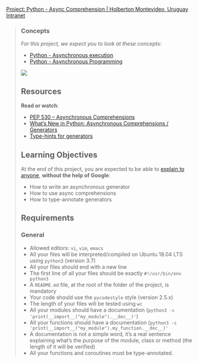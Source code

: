 [Project: Python - Async Comprehension | Holberton Montevideo, Uruguay Intranet](https://intranet.hbtn.io/projects/2344)

> ### Concepts
> 
> _For this project, we expect you to look at these concepts:_
> 
> -   [Python - Asynchronous execution](https://intranet.hbtn.io/concepts/1173)
> -   [Python - Asynchronous Programming](https://intranet.hbtn.io/concepts/1174)
> 
> ![](https://s3.eu-west-3.amazonaws.com/hbtn.intranet/uploads/medias/2019/12/ee85b9f67c384e29525b.png?X-Amz-Algorithm=AWS4-HMAC-SHA256&X-Amz-Credential=AKIA4MYA5JM5DUTZGMZG%2F20230904%2Feu-west-3%2Fs3%2Faws4_request&X-Amz-Date=20230904T015722Z&X-Amz-Expires=86400&X-Amz-SignedHeaders=host&X-Amz-Signature=96af5d18f7b06dfb97b192e23e3d04a0390808cc5a95396977cfb31c0ee6048a)
> 
> ## Resources
> 
> **Read or watch**:
> 
> -   [PEP 530 – Asynchronous Comprehensions](https://intranet.hbtn.io/rltoken/UFCR8qW3nHmEDZZaHqXL7Q "PEP 530 -- Asynchronous Comprehensions")
> -   [What’s New in Python: Asynchronous Comprehensions / Generators](https://intranet.hbtn.io/rltoken/PAGwxZUyVGBR8EMFGGNnGg "What’s New in Python: Asynchronous Comprehensions / Generators")
> -   [Type-hints for generators](https://intranet.hbtn.io/rltoken/SAxOMI925qJrJVGmZ0JBNw "Type-hints for generators")
> 
> ## Learning Objectives
> 
> At the end of this project, you are expected to be able to [explain to anyone](https://intranet.hbtn.io/rltoken/7bPmbDGSheZBV1GZtaNBXg "explain to anyone"), **without the help of Google**:
> 
> -   How to write an asynchronous generator
> -   How to use async comprehensions
> -   How to type-annotate generators
> 
> ## Requirements
> 
> ### General
> 
> -   Allowed editors: `vi`, `vim`, `emacs`
> -   All your files will be interpreted/compiled on Ubuntu 18.04 LTS using `python3` (version 3.7)
> -   All your files should end with a new line
> -   The first line of all your files should be exactly `#!/usr/bin/env python3`
> -   A `README.md` file, at the root of the folder of the project, is mandatory
> -   Your code should use the `pycodestyle` style (version 2.5.x)
> -   The length of your files will be tested using `wc`
> -   All your modules should have a documentation (`python3 -c 'print(__import__("my_module").__doc__)'`)
> -   All your functions should have a documentation (`python3 -c 'print(__import__("my_module").my_function.__doc__)'`
> -   A documentation is not a simple word, it’s a real sentence explaining what’s the purpose of the module, class or method (the length of it will be verified)
> -   All your functions and coroutines must be type-annotated.
